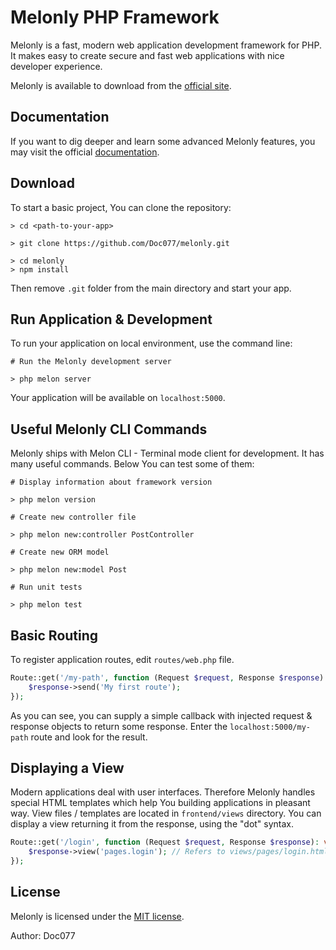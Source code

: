 # Melonly PHP Framework

Melonly is a fast, modern web application development framework for PHP. It makes easy to create secure and fast web applications with nice developer experience.

Melonly is available to download from the [official site](https://melonly.dev).


## Documentation

If you want to dig deeper and learn some advanced Melonly features, you may visit the official [documentation](https://melonly.dev/docs).


## Download

To start a basic project, You can clone the repository:

```
> cd <path-to-your-app>

> git clone https://github.com/Doc077/melonly.git

> cd melonly
> npm install
```

Then remove ```.git``` folder from the main directory and start your app.


## Run Application & Development

To run your application on local environment, use the command line:

```
# Run the Melonly development server

> php melon server
```

Your application will be available on ```localhost:5000```.


## Useful Melonly CLI Commands

Melonly ships with Melon CLI - Terminal mode client for development. It has many useful commands. Below You can test some of them:

```
# Display information about framework version

> php melon version
```

```
# Create new controller file

> php melon new:controller PostController
```

```
# Create new ORM model

> php melon new:model Post
```

```
# Run unit tests

> php melon test
```


## Basic Routing

To register application routes, edit ```routes/web.php``` file.

```php
Route::get('/my-path', function (Request $request, Response $response): void {
    $response->send('My first route');
});
```

As you can see, you can supply a simple callback with injected request & response objects to return some response.
Enter the ```localhost:5000/my-path``` route and look for the result.


## Displaying a View

Modern applications deal with user interfaces. Therefore Melonly handles special HTML templates which help You building applications in pleasant way.
View files / templates are located in ```frontend/views``` directory. You can display a view returning it from the response, using the "dot" syntax.

```php
Route::get('/login', function (Request $request, Response $response): void {
    $response->view('pages.login'); // Refers to views/pages/login.html file
});
```


## License

Melonly is licensed under the [MIT license](LICENSE).

Author: Doc077
